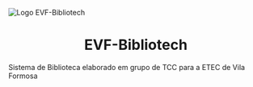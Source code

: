 ![Logo EVF-Bibliotech](https://user-images.githubusercontent.com/87541695/157484187-8dbd913d-2772-49a9-808a-0252794c31c0.png)
<h1 align="center"> EVF-Bibliotech </h1>
Sistema de Biblioteca elaborado em grupo de TCC para a ETEC de Vila Formosa

